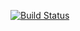 [![Build Status](https://travis-ci.org/Voltazar/laba2.svg?branch=master)](https://travis-ci.org/Voltazar/laba2)
